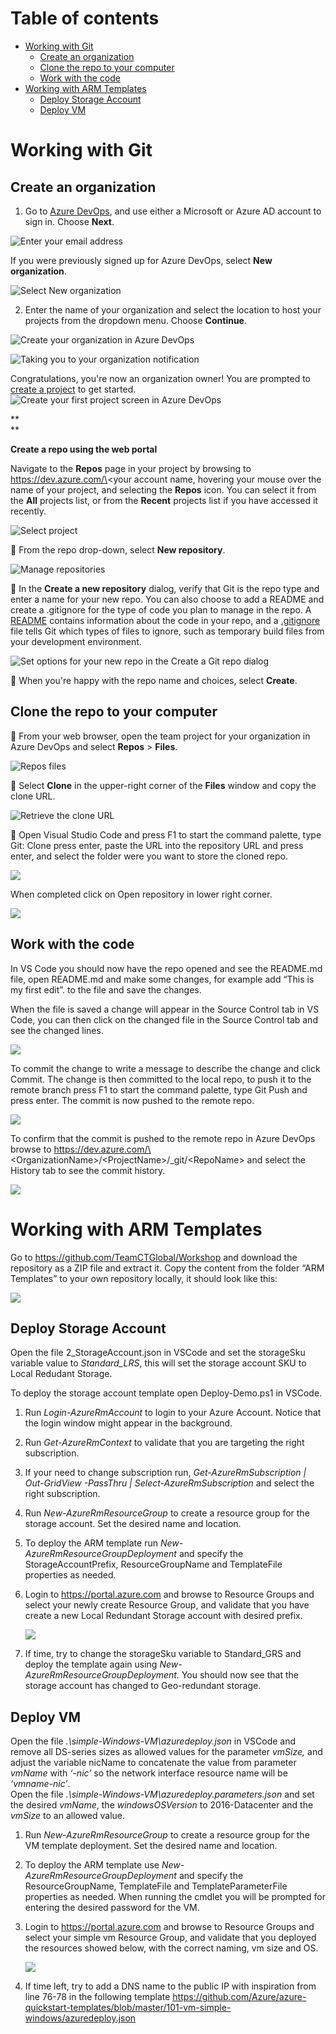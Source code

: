 Table of contents
=================

<!--ts-->
   * [Working with Git](#Working-with-Git)
      * [Create an organization](#Create-an-organization)
      * [Clone the repo to your computer](#Clone-the-repo-to-your-computer)
      * [Work with the code](#Work-with-the-code)
   * [Working with ARM Templates](#Working-with-ARM-Templates)
      * [Deploy Storage Account](#Deploy-Storage-Account)
      * [Deploy VM](#Deploy-VM)
<!--te-->

# Working with Git

## Create an organization

1.  Go to [Azure
    DevOps](https://go.microsoft.com/fwlink/?LinkId=307137), and use
    either a Microsoft or Azure AD account to sign in. Choose **Next**.

![Enter your email address](./media/image1.png)

If you were previously signed up for Azure DevOps, select **New
organization**.

![Select New organization](./media/image2.png)

2.  Enter the name of your organization and select the location to host
    your projects from the dropdown menu. Choose **Continue**.

![Create your organization in Azure DevOps](./media/image3.png)

![Taking you to your organization notification](./media/image4.png)

Congratulations, you're now an organization owner\! You are prompted to
[create a
project](https://docs.microsoft.com/en-us/azure/devops/organizations/projects/create-project?view=vsts)
to get started. ![Create your first project screen in Azure
DevOps](./media/image5.png)

**  
**

**Create a repo using the web portal**

Navigate to the **Repos** page in your project by browsing to
https://dev.azure.com/\<your account name, hovering your mouse over the
name of your project, and selecting the **Repos** icon. You can select
it from the **All** projects list, or from the **Recent** projects list
if you have accessed it recently.

![Select project](./media/image6.png)

 From the repo drop-down, select **New repository**.

![Manage repositories](./media/image7.png)

 In the **Create a new repository** dialog, verify that Git is the repo
type and enter a name for your new repo. You can also choose to add a
README and create a .gitignore for the type of code you plan to manage
in the repo. A
[<span class="underline">README</span>](https://docs.microsoft.com/en-us/azure/devops/repos/git/create-a-readme?view=vsts)
contains information about the code in your repo, and a
[<span class="underline">.gitignore</span>](https://docs.microsoft.com/en-us/azure/devops/repos/git/ignore-files?view=vsts)
file tells Git which types of files to ignore, such as temporary build
files from your development environment.

![Set options for your new repo in the Create a Git repo
dialog](./media/image8.png)

 When you're happy with the repo name and choices, select **Create**.

## Clone the repo to your computer

 From your web browser, open the team project for your organization in
Azure DevOps and select **Repos** \> **Files**.

![Repos files](./media/image9.png)

 Select **Clone** in the upper-right corner of the **Files** window and
copy the clone URL.

![Retrieve the clone URL](./media/image10.png)

 Open Visual Studio Code and press F1 to start the command palette,
type Git: Clone press enter, paste the URL into the repository URL and
press enter, and select the folder were you want to store the cloned
repo.

![](./media/image11.png)

When completed click on Open repository in lower right corner.

![](./media/image12.png)

## Work with the code

In VS Code you should now have the repo opened and see the README.md
file, open README.md and make some changes, for example add “This is my
first edit”. to the file and save the changes.

When the file is saved a change will appear in the Source Control tab in
VS Code, you can then click on the changed file in the Source Control
tab and see the changed lines.

![](./media/image13.png)

To commit the change to write a message to describe the change and click
Commit. The change is then committed to the local repo, to push it to
the remote branch press F1 to start the command palette, type Git Push
and press enter. The commit is now pushed to the remote repo.

![](./media/image14.png)

To confirm that the commit is pushed to the remote repo in Azure DevOps
browse to
https://dev.azure.com/\<OrganizationName\>/\<ProjectName\>/\_git/\<RepoName\>
and select the History tab to see the commit history.

![](./media/image15.png)

# Working with ARM Templates

Go to <https://github.com/TeamCTGlobal/Workshop> and download the
repository as a ZIP file and extract it. Copy the content from the
folder “ARM Templates” to your own repository locally, it should look
like this:

![](./media/image16.png)

## Deploy Storage Account

Open the file 2\_StorageAccount.json in VSCode and set the storageSku
variable value to *Standard\_LRS*, this will set the storage account SKU
to Local Redudant Storage.

To deploy the storage account template open Deploy-Demo.ps1 in VSCode.

1.  Run *Login-AzureRmAccount* to login to your Azure Account. Notice
    that the login window might appear in the background.

2.  Run *Get-AzureRmContext* to validate that you are targeting the
    right subscription.

3.  If your need to change subscription run, *Get-AzureRmSubscription |
    Out-GridView -PassThru | Select-AzureRmSubscription* and select the
    right subscription.

4.  Run *New-AzureRmResourceGroup* to create a resource group for the
    storage account. Set the desired name and location.

5.  To deploy the ARM template run *New-AzureRmResourceGroupDeployment*
    and specify the StorageAccountPrefix, ResourceGroupName and
    TemplateFile properties as needed.

6.  Login to <https://portal.azure.com> and browse to Resource Groups
    and select your newly create Resource Group, and validate that you
    have create a new Local Redundant Storage account with desired
    prefix.
    
    ![](./media/image17.png)

7.  If time, try to change the storageSku variable to Standard\_GRS and
    deploy the template again using
    *New-AzureRmResourceGroupDeployment.* You should now see that the
    storage account has changed to Geo-redundant storage.

## Deploy VM

Open the file *.\\simple-Windows-VM\\azuredeploy.json* in VSCode and
remove all DS-series sizes as allowed values for the parameter *vmSize,*
and adjust the variable nicName to concatenate the value from parameter
*vmName* with *‘-nic’* so the network interface resource name will be
*‘vmname-nic’*.  
Open the file *.\\simple-Windows-VM\\azuredeploy.parameters.json* and
set the desired *vmName*, the *windowsOSVersion* to 2016-Datacenter and
the *vmSize* to an allowed value.

1.  Run *New-AzureRmResourceGroup* to create a resource group for the VM
    template deployment. Set the desired name and location.

2.  To deploy the ARM template use *New-AzureRmResourceGroupDeployment*
    and specify the ResourceGroupName, TemplateFile and
    TemplateParameterFile properties as needed. When running the cmdlet
    you will be prompted for entering the desired password for the VM.

3.  Login to <https://portal.azure.com> and browse to Resource Groups
    and select your simple vm Resource Group, and validate that you
    deployed the resources showed below, with the correct naming, vm
    size and OS.
    
    ![](./media/image18.png)

4.  If time left, try to add a DNS name to the public IP with
    inspiration from line 76-78 in the following template
    <https://github.com/Azure/azure-quickstart-templates/blob/master/101-vm-simple-windows/azuredeploy.json>
